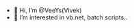 - 👋 Hi, I’m @VeeYs(Vivek)
- 👀 I’m interested in vb.net, batch scripts..


<!---
VeeYs/VeeYs is a ✨ special ✨ repository because its `README.md` (this file) appears on your GitHub profile.
You can click the Preview link to take a look at your changes.
--->
